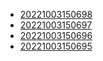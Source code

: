 - [20221003150698](/zet/20221003150698/README.md)
- [20221003150697](/zet/20221003150697/README.md)
- [20221003150696](/zet/20221003150696/README.md)
- [20221003150695](/zet/20221003150695/README.md)
